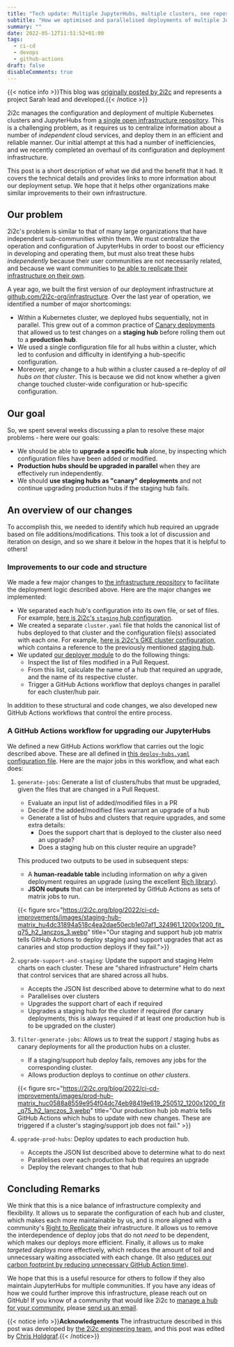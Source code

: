 ```yaml
---
title: "Tech update: Multiple JupyterHubs, multiple clusters, one repository"
subtitle: "How we optimised and parallelised deployments of multiple JupyterHubs across multiple clusters in GitHub."
summary: ""
date: 2022-05-12T11:51:52+01:00
tags:
  - ci-cd
  - devops
  - github-actions
draft: false
disableComments: true
---
```


{{< notice info >}}This blog was [originally posted by 2i2c](https://2i2c.org/blog/2022/ci-cd-improvements/) and represents a project Sarah lead and developed.{{< /notice >}}

2i2c manages the configuration and deployment of multiple Kubernetes clusters and JupyterHubs from [a single open infrastructure repository](https://github.com/2i2c-org/infrastructure).
This is a challenging problem, as it requires us to centralize information about a number of _independent_ cloud services, and deploy them in an efficient and reliable manner.
Our initial attempt at this had a number of inefficiencies, and we recently completed an overhaul of its configuration and deployment infrastructure.

This post is a short description of what we did and the benefit that it had.
It covers the technical details and provides links to more information about our deployment setup.
We hope that it helps other organizations make similar improvements to their own infrastructure.

## Our problem

2i2c's problem is similar to that of many large organizations that have independent sub-communities within them.
We must centralize the operation and configuration of JupyterHubs in order to boost our efficiency in developing and operating them, but must also treat these hubs _independently_ because their user communities are not necessarily related, and because we want communities to [be able to replicate their infrastructure on their own](https://2i2c.org/right-to-replicate).

A year ago, we built the first version of our deployment infrastructure at [github.com/2i2c-org/infrastructure](https://github.com/2i2c-org/infrastructure).
Over the last year of operation, we identified a number of major shortcomings:

- Within a Kubernetes cluster, we deployed hubs sequentially, not in parallel. This grew out of a common practice of [Canary deployments](https://sre.google/workbook/canarying-releases/) that allowed us to test changes on a **staging hub** before rolling them out to a **production hub**.
- We used a single configuration file for all hubs within a cluster, which led to confusion and difficulty in identifying a hub-specific configuration.
- Moreover, any change to a hub within a cluster caused a re-deploy of _all hubs on that cluster_. This is because we did not know whether a given change touched cluster-wide configuration or hub-specific configuration.

## Our goal

So, we spent several weeks discussing a plan to resolve these major problems - here were our goals:

- We should be able to **upgrade a specific hub** alone, by inspecting which configuration files have been added or modified.
- **Production hubs should be upgraded in parallel** when they are effectively run independently.
- We should **use staging hubs as "canary" deployments** and not continue upgrading production hubs if the staging hub fails.

## An overview of our changes

To accomplish this, we needed to identify which hub required an upgrade based on file additions/modifications.
This took a lot of discussion and iteration on design, and so we share it below in the hopes that it is helpful to others!

### Improvements to our code and structure

We made a few major changes to [the infrastructure repository](https://github.com/2i2c-org/infrastructure) to facilitate the deployment logic described above.
Here are the major changes we implemented:

- We separated each hub's configuration into its own file, or set of files. For example, [here is 2i2c's `staging` hub configuration](https://github.com/2i2c-org/infrastructure/blob/master/config/clusters/2i2c/staging.values.yaml).
- We created a separate `cluster.yaml` file that holds the canonical list of hubs deployed to that cluster and the configuration file(s) associated with each one. For example, [here is 2i2c's GKE cluster configuration](https://github.com/2i2c-org/infrastructure/blob/master/config/clusters/2i2c/cluster.yaml), which contains a reference to the previously mentioned [staging hub](https://github.com/2i2c-org/infrastructure/blob/master/config/clusters/2i2c/cluster.yaml#L14-L26).
- We updated [our deployer module](https://github.com/2i2c-org/infrastructure/tree/master/deployer) to do the following things:
  - Inspect the list of files modified in a Pull Request.
  - From this list, calculate the name of a hub that required an upgrade, and the name of its respective cluster.
  - Trigger a GitHub Actions workflow that deploys changes in parallel for each cluster/hub pair.

In addition to these structural and code changes, we also developed new GitHub Actions workflows that control the entire process.

### A GitHub Actions workflow for upgrading our JupyterHubs

We defined a new GitHub Actions workflow that carries out the logic described above.
These are all defined in [this `deploy-hubs.yaml` configuration file](https://github.com/2i2c-org/infrastructure/blob/master/.github/workflows/deploy-hubs.yaml).
Here are the major jobs in this workflow, and what each does:

1. `generate-jobs`: Generate a list of clusters/hubs that must be upgraded, given the files that are changed in a Pull Request.
   - Evaluate an input list of added/modified files in a PR
   - Decide if the added/modified files warrant an upgrade of a hub
   - Generate a list of hubs and clusters that require upgrades, and some extra details:
     - Does the support chart that is deployed to the cluster also need an upgrade?
     - Does a staging hub on this cluster require an upgrade?

   This produced two outputs to be used in subsequent steps:

   - A **human-readable table** including information on _why_ a given deployment requires an upgrade (using the excellent [Rich library](https://github.com/Textualize/rich)).
   - **JSON outputs** that can be interpreted by GitHub Actions as sets of matrix jobs to run.

   {{< figure src="https://2i2c.org/blog/2022/ci-cd-improvements/images/staging-hub-matrix_hu4dc31894a518c4ea2dae50ecb1e07af1_324961_1200x1200_fit_q75_h2_lanczos_3.webp" title="Our staging and support hub job matrix tells GitHub Actions to deploy staging and support upgrades that act as canaries and stop production deploys if they fail.">}}
2. `upgrade-support-and-staging`: Update the support and staging Helm charts on each cluster. These are "shared infrastructure" Helm charts that control services that are shared across all hubs.
   - Accepts the JSON list described above to determine what to do next
   - Parallelises over clusters
   - Upgrades the support chart of each if required
   - Upgrades a staging hub for the cluster if required (for canary deployments, this is always required if at least one production hub is to be upgraded on the cluster)

3. `filter-generate-jobs`: Allows us to treat the support / staging hubs as canary deployments for all the production hubs on a cluster.
   - If a staging/support hub deploy fails, removes any jobs for the corresponding cluster.
   - Allows production deploys to continue on _other clusters_.

   {{< figure src="https://2i2c.org/blog/2022/ci-cd-improvements/images/prod-hub-matrix_huc0588a8559e954f04dc74eb98419e619_250512_1200x1200_fit_q75_h2_lanczos_3.webp" title="Our production hub job matrix tells GitHub Actions which hubs to update with new changes. These are triggered if a cluster's staging/support job does not fail." >}}

4. `upgrade-prod-hubs`: Deploy updates to each production hub.
   - Accepts the JSON list described above to determine what to do next
   - Parallelises over each production hub that requires an upgrade
   - Deploy the relevant changes to that hub

## Concluding Remarks

We think that this is a nice balance of infrastructure complexity and flexibility.
It allows us to separate the configuration of each hub and cluster, which makes each more maintainable by us, and is more aligned with a community's [Right to Replicate](https://2i2c.org/right-to-replicate) their infrastructure.
It allows us to remove the interdependence of deploy jobs that do not _need_ to be dependent, which makes our deploys more efficient.
Finally, it allows us to make _targeted deploys_ more effectively, which reduces the amount of toil and unnecessary waiting associated with each change. (It also [reduces our carbon footprint by reducing unnecessary GitHub Action time](https://github.blog/2021-04-22-environmental-sustainability-github/)).

We hope that this is a useful resource for others to follow if they also maintain JupyterHubs for multiple communities.
If you have any ideas of how we could further improve this infrastructure, please reach out on GitHub!
If you know of a community that would like 2i2c to [manage a hub for your community](https://2i2c.org/service/), please [send us an email](mailto:hello@2i2c.org).

{{< notice info >}}**Acknowledgements**
The infrastructure described in this post was developed by [the 2i2c engineering team](https://2i2c.org/team), and this post was edited by [Chris Holdgraf](https://2i2c.org/author/chris-holdgraf).{{< /notice>}}
